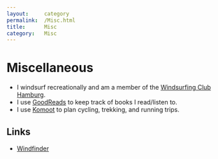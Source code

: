 ```yaml
---
layout:     category
permalink:  /Misc.html
title:      Misc
category:   Misc
---
```


# Miscellaneous

* I windsurf recreationally and am a member of the [Windsurfing Club Hamburg][WCH].
* I use [GoodReads][goodreads] to keep track of books I read/listen to.
* I use [Komoot][Komoot] to plan cycling, trekking, and running trips.

## Links

* [Windfinder][windfinder]

[windfinder]:https://www.windfinder.com/#7/54.9303/9.2065/spot
[goodreads]:https://www.goodreads.com/user/show/115730796-pavel-h-jek
[Komoot]:https://www.komoot.de/user/1479025927932
[WCH]:https://windsurfing-club-hamburg.de/
